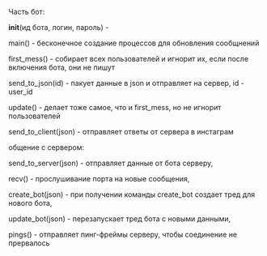 Часть бот:

__init__(ид бота, логин, пароль) - 

main() - бесконечное создание процессов для обновления сообщнений

first_mess() - собирает всех пользователей и игнорит их, если после включения бота, они не пишут

send_to_json(id) - пакует данные в json и отправляет на сервер, id - user_id

update() - делает тоже самое, что и first_mess, но не игнорит пользователей

send_to_client(json) - отправляет ответы от сервера в инстаграм

общение с сервером:


send_to_server(json) - отправляет данные от бота серверу, 

recv() - прослушивание порта на новые сообщения,

create_bot(json) - при получении команды create_bot создает тред для нового бота,

update_bot(json) - перезапускает тред бота с новыми данными,

pings() - отправляет пинг-фреймы серверу, чтобы соединение не прервалось
